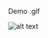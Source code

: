 Demo .gif

![alt text](https://github.iu.edu/tsaichu/Biometrics---Track-Shoulder-Shrugging-In-Video/blob/master/GIF.gif)
